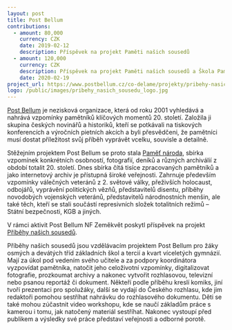 ```yaml
---
layout: post
title: Post Bellum
contributions:
  - amount: 80,000
    currency: CZK
    date: 2019-02-12
    description: Příspěvek na projekt Paměti našich sousedů
  - amount: 120,000
    currency: CZK
    description: Příspěvek na projekt Paměti našich sousedů a Škola Paměti Národa
    date: 2020-02-19
project_url: https://www.postbellum.cz/co-delame/projekty/pribehy-nasich-sousedu/
logo: /public/images/pribehy_nasich_sousedu_logo.jpg
---
```


<a href="http://www.postbellum.cz">Post Bellum</a> je nezisková organizace, která od roku 2001 vyhledává a nahrává vzpomínky pamětníků klíčových momentů 20. století. Založila ji skupina českých novinářů a historiků, kteří se potkávali na tiskových konferencích a výročních pietních akcích a byli přesvědčeni, že pamětníci musí dostat příležitost svůj příběh vyprávět vcelku, souvisle a detailně.

Stěžejním projektem Post Bellum se proto stala <a href="https://www.pametnaroda.cz/cs">Paměť národa</a>, sbírka vzpomínek konkrétních osobností, fotografií, deníků a různých archiválií z období totalit 20. století.  Dnes sbírka čítá tisíce zpracovaných pamětníků a jako internetový archiv je přístupná široké veřejnosti. Zahrnuje především vzpomínky válečných veteránů z 2. světové války, přeživších holocaust, odbojářů, vyprávění politických vězňů, představitelů disentu, příběhy novodobých vojenských veteránů, představitelů národnostních menšin, ale také těch, kteří se stali součástí represivních složek totalitních režimů – Státní bezpečnosti, KGB a jiných.

V rámci aktivit Post Bellum NF Zeměkvět poskytl příspěvek na projekt <a href="https://www.pribehynasichsousedu.cz">Příběhy našich sousedů</a>.

Příběhy našich sousedů jsou vzdělávacím projektem Post Bellum pro žáky osmých a devátých tříd základních škol a tercií a kvart víceletých gymnázií. Mají za úkol pod vedením svého učitele a za podpory koordinátora vyzpovídat pamětníka, natočit jeho celoživotní vzpomínky, digitalizovat fotografie, prozkoumat archivy a nakonec vytvořit rozhlasovou, televizní nebo psanou reportáž či dokument. Někteří podle příběhu kreslí komiks, jiní tvoří prezentaci pro spolužáky, další se vydají do Českého rozhlasu, kde jim redaktoři pomohou sestříhat nahrávku do rozhlasového dokumentu. Děti se také mohou zúčastnit video workshopu, kde se naučí základům práce s kamerou i tomu, jak natočený materiál sestříhat. Nakonec vystoupí před publikem a výsledky své práce představí veřejnosti a odborné porotě.
